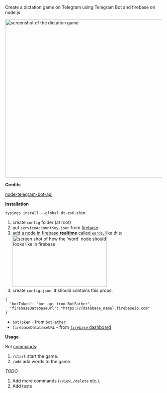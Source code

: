 Create a dictation game on Telegram using Telegram Bot and firebase on node.js

<img width="508" alt="screenshot of the dictation game" src="https://user-images.githubusercontent.com/3723951/34834126-d4594666-f6f9-11e7-98ec-eabcba871a87.png">


**Credits**

[node-telegram-bot-api](https://github.com/yagop/node-telegram-bot-api)

**Installation**

```
typings install --global dt~es6-shim
```

1. create `config` folder (at root)
2. put `serviceAccountKey.json` from [firebase](https://firebase.google.com/docs/admin/setup#add_firebase_to_your_app).
3. add a node in firebase **realtime** called `words`, like this:<br />
   <img width="303" height="165" alt="screen shot of how the 'word' node should looks like in firebase" src="https://user-images.githubusercontent.com/3723951/35352575-140cbe3e-014d-11e8-97f7-c52d1a462cb1.png" />
4. create `config.json`. it should contains this props:

```
{
  "botToken": "bot api from BotFather",
  "firebaseDatabaseUrl": "https://{database_name}.firebaseio.com"
}
```
- `botToken` - from [`botFather`](https://core.telegram.org/bots#6-botfather)
- `firebaseDatabaseURL` - from [`firebase` dashboard](https://firebase.google.com/docs/database/web/start)

**Usage**

Bot [commands](https://core.telegram.org/bots#global-commands):

1. `/start` start the game.
2. `/add` add words to the game.

*TODO*

1. Add more commands (`/view`, `/delete` etc.).
2. Add tests
